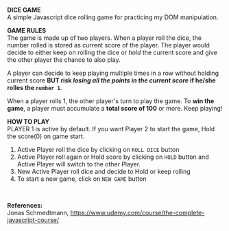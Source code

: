 **DICE GAME** 
<br>
A simple Javascript dice rolling game for practicing my DOM manipulation. 
<br>

**GAME RULES** <br>
The game is made up of two players.
When a player roll the dice, the number rolled is stored as current score of the player. The player would decide to either keep on rolling the dice or *hold* the current score and give the other player the chance to also play.

A player can decide to keep playing multiple times in a row without holding current score **BUT risk ***losing all the points in the current score*** if he/she rolles the `number 1`**. 

When a player rolls 1, the other player's turn to play the game.
To **win the game**, a player must accumulate a **total score of 100** or more.
Keep playing!
<br>


**HOW TO PLAY**<br>
PLAYER 1 is active by default. If you want Player 2 to start the game, Hold the score(0) on game start.

1. Active Player roll the dice by clicking on `ROLL DICE` button
2. Active Player roll again or Hold score by clicking on `HOLD` button and Active Player will switch to the other Player.
3. New Active Player roll dice and decide to Hold or keep rolling
4. To start a new game, click on `NEW GAME` button


<br>

**References:** <br>
Jonas Schmedtmann, 
    https://www.udemy.com/course/the-complete-javascript-course/